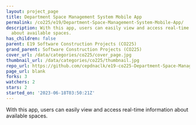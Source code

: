 ```yaml
---
layout: project_page
title: Department Space Management System Mobile App
permalink: /co225/e19/Department-Space-Management-System-Mobile-App/
description: With this app, users can easily view and access real-time information
  about available spaces.
has_children: false
parent: E19 Software Construction Projects (CO225)
grand_parent: Software Construction Projects (CO225)
cover_url: /data/categories/co225/cover_page.jpg
thumbnail_url: /data/categories/co225/thumbnail.jpg
repo_url: https://github.com/cepdnaclk/e19-co225-Department-Space-Management-System-Mobile-App
page_url: blank
forks: 3
watchers: 2
stars: 2
started_on: '2023-06-18T03:50:21Z'
---
```


With this app, users can easily view and access real-time information about available spaces.